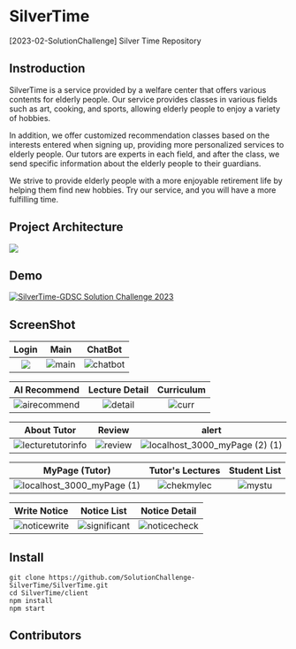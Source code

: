 # SilverTime

[2023-02-SolutionChallenge] Silver Time Repository

## Instroduction

SilverTime is a service provided by a welfare center that offers various contents for elderly people. Our service provides classes in various fields such as art, cooking, and sports, allowing elderly people to enjoy a variety of hobbies.

In addition, we offer customized recommendation classes based on the interests entered when signing up, providing more personalized services to elderly people. Our tutors are experts in each field, and after the class, we send specific information about the elderly people to their guardians.

We strive to provide elderly people with a more enjoyable retirement life by helping them find new hobbies. Try our service, and you will have a more fulfilling time.

## Project Architecture

![](../../../../../Downloads/KakaoTalk_Image_2023-04-01-02-01-46.jpeg)

## Demo

[![SilverTime-GDSC Solution Challenge 2023](https://img.youtube.com/vi/VwpFXwi23V8/0.jpg)](https://www.youtube.com/watch?v=VwpFXwi23V8)

## ScreenShot
| Login | Main | ChatBot |
|:----------: | :------------: | :------------: |
| ![](https://user-images.githubusercontent.com/66052043/229364292-7e5e4d98-63dc-4348-91d7-44a48e763fcd.png) |   ![main](https://user-images.githubusercontent.com/66052043/229364656-d091d9a2-be42-4ca2-bc03-df21fd3e9d44.png)| ![chatbot](https://user-images.githubusercontent.com/66052043/229364703-39b2688f-0201-4f78-819a-f368a344d346.png)

| AI Recommend | Lecture Detail | Curriculum |
|:----------: | :------------: | :------------: |
|![airecommend](https://user-images.githubusercontent.com/66052043/229365290-346bdc2a-e8cc-45ea-a6e1-590a39f92d01.png)|![detail](https://user-images.githubusercontent.com/66052043/229365317-aa5bc45e-de6a-43af-8223-33d9a698600b.png)|![curr](https://user-images.githubusercontent.com/66052043/229365339-e7bcc021-f07d-468b-a77b-5b46db870aca.png)|


| About Tutor | Review | alert |
|:----------: | :------------: | :------------: |
![lecturetutorinfo](https://user-images.githubusercontent.com/66052043/229365365-49c2e5c8-8ea2-4d75-ba85-8de5bcc1a703.png) | ![review](https://user-images.githubusercontent.com/66052043/229365425-f809a7fa-93d9-441c-befb-eb7acb90e255.png)|![localhost_3000_myPage (2) (1)](https://user-images.githubusercontent.com/66052043/229366605-6baeed04-56e7-4522-a98f-16f3ef9bd89d.png)|

| MyPage (Tutor) | Tutor's Lectures | Student List |
|:----------: | :------------: | :------------: |
|![localhost_3000_myPage (1)](https://user-images.githubusercontent.com/66052043/229365797-7239e923-4307-4e96-983b-973f65704228.png)|![chekmylec](https://user-images.githubusercontent.com/66052043/229365863-9f915c9d-1843-468e-a17c-89190b27bbaa.png)|![mystu](https://user-images.githubusercontent.com/66052043/229365874-c061cc62-77d6-4ecd-b529-8dea6adb952b.png)|


| Write Notice | Notice List | Notice Detail |
|:----------: | :------------: | :------------: |
|![noticewrite](https://user-images.githubusercontent.com/66052043/229365902-f167c99d-64a5-45a2-8bbc-0de457bbb6a3.png)|![significant](https://user-images.githubusercontent.com/66052043/229366005-3421a38f-714e-449a-9cda-05700403e6e4.png)|![noticecheck](https://user-images.githubusercontent.com/66052043/229365961-593aa181-6cfa-4f14-ba98-f5336984e97b.png)|







## Install

```
git clone https://github.com/SolutionChallenge-SilverTime/SilverTime.git
cd SilverTime/client
npm install
npm start
```

## Contributors

